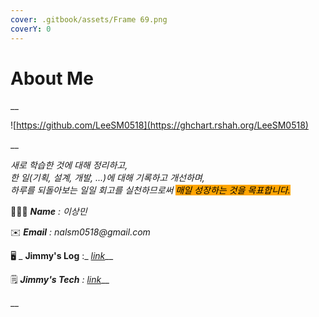 ```yaml
---
cover: .gitbook/assets/Frame 69.png
coverY: 0
---
```


# About Me

__

![https://github.com/LeeSM0518](https://ghchart.rshah.org/LeeSM0518)

__

_새로 학습한 것에 대해 정리하고,_ \
_한 일(기획, 설계, 개발, ...)에 대해 기록하고 개선하며,_ \
_하루를 되돌아보는 일일 회고를 실천하므로써 <mark style="background-color:orange;">매일 성장하는 것을 목표합니다.</mark>_

<mark style="color:red;"></mark>

👨🏻‍💻  _**Name** : 이상민_

✉️  _**Email** :  nalsm0518@gmail.com_

🖥  _  **Jimmy's Log** :_ [_link_](https://app.gitbook.com/s/VUGmlfST1Av763oCpLBq/)__

🗒  _**Jimmy's Tech** :_  [_link_](https://app.gitbook.com/s/xFAbVboeQj3rgqWe5uLh/)__

__
